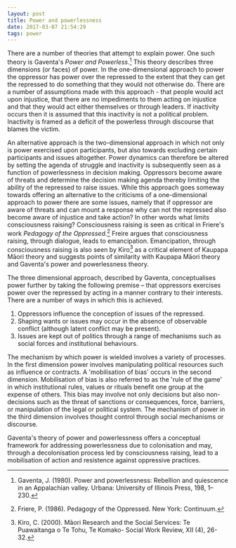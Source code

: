 ```yaml
---
layout: post
title: Power and powerlessness
date: 2017-03-07 21:54:29
tags: power
---
```



There are a number of theories that attempt to explain power. One such theory is Gaventa's *Power and Powerless*.[^gaventa] This theory describes three dimensions (or faces) of power. In the one-dimensional approach to power the oppressor has power over the repressed to the extent that they can get the repressed to do something that they would not otherwise do.  There are a number of assumptions made with this approach - that people would act upon injustice, that there are no impediments to them acting on injustice and that they would act either themselves or through leaders. If inactivity occurs then it is assumed that this inactivity is not a political problem. Inactivity is framed as a deficit of the powerless  through discourse that blames the victim. 

An alternative approach is the two-dimensional approach in which not only is power exercised upon participants, but also towards excluding certain participants and issues altogether. Power dynamics can therefore be altered by setting the agenda of struggle and inactivity is subsequently seen as a function of powerlessness in decision making. Oppressors become aware of threats and determine the decision making agenda thereby limiting the ability of the repressed to raise issues. While this approach goes someway towards offering an alternative to the criticisms of a one-dimensional approach to power there are some issues, namely that if oppressor are aware of threats and can mount a response why can not the repressed also become aware of injustice and take action? In other words what limits consciousness raising? Consciousness raising is seen as critical in Friere's work *Pedagogy of the Oppressed*.[^friere] Freire argues that consciousness raising, through dialogue, leads to emancipation. Emancipation, through consciousness raising is also seen by Kiro[^kiro] as a critical element of Kaupapa Māori theory and suggests  points of similarity with Kaupapa Māori theory and Gaventa's power and powerlessness theory.  

The three dimensional approach, described by Gaventa, conceptualises power further by taking the following premise – that oppressors exercises power over the repressed by acting in a manner contrary to their interests.  There are a number of ways in which this is achieved.   

1. Oppressors influence the conception of issues of the repressed.  
2. Shaping wants or issues may occur in the absence of observable conflict (although latent conflict may be present).  
3. Issues are kept out of politics through a range of mechanisms such as social forces and institutional behaviours.  

The mechanism by which power is wielded involves a variety of processes. In the first dimension power involves manipulating political resources such as influence or contracts. A 'mobilisation of bias' occurs in the second dimension. Mobilisation of bias is also referred to as the 'rule of the game' in which institutional rules, values or rituals benefit one group at the expense of others.  This bias may involve not only decisions but also non-decisions such as the threat of sanctions or consequences, force, barriers, or manipulation of the legal or political system. The mechanism of power in the third dimension involves thought control through social mechanisms or discourse.     

Gaventa's theory of power and powerlessness offers a conceptual framework for addressing powerlessness due to colonisation and may, through a decolonisation process led by  consciousness raising,  lead to a mobilisation of action and resistence against oppressive practices. 

[^gaventa]: Gaventa, J. (1980). Power and powerlessness: Rebellion and quiescence in an Appalachian valley. Urbana: University of Illinois Press, 198, 1–230.  

[^friere]: Friere, P. (1986). Pedagogy of the Oppressed. New York: Continuum.  

[^kiro]: Kiro, C. (2000). Māori Research and the Social Services: Te Puawaitanga o Te Tohu, Te Komako- Social Work Review, XII (4), 26-32.

